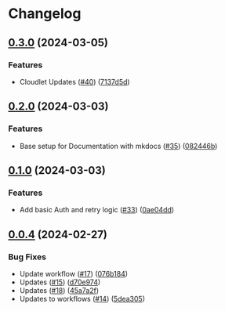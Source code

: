 # Changelog

## [0.3.0](https://github.com/RemoteRabbit/akapy/compare/v0.2.0...v0.3.0) (2024-03-05)


### Features

* Cloudlet Updates ([#40](https://github.com/RemoteRabbit/akapy/issues/40)) ([7137d5d](https://github.com/RemoteRabbit/akapy/commit/7137d5df310c0012d153f7d3a71eecd6b51e9025))

## [0.2.0](https://github.com/RemoteRabbit/akapy/compare/v0.1.0...v0.2.0) (2024-03-03)


### Features

* Base setup for Documentation with mkdocs ([#35](https://github.com/RemoteRabbit/akapy/issues/35)) ([082446b](https://github.com/RemoteRabbit/akapy/commit/082446b483582626869480766786f7e7889a4c29))

## [0.1.0](https://github.com/RemoteRabbit/akapy/compare/v0.0.4...v0.1.0) (2024-03-03)


### Features

* Add basic Auth and retry logic ([#33](https://github.com/RemoteRabbit/akapy/issues/33)) ([0ae04dd](https://github.com/RemoteRabbit/akapy/commit/0ae04ddcc55561b42740b9b967ecda31993a5de6))

## [0.0.4](https://github.com/RemoteRabbit/akapy/compare/0.0.3...v0.0.4) (2024-02-27)


### Bug Fixes

* Update workflow ([#17](https://github.com/RemoteRabbit/akapy/issues/17)) ([076b184](https://github.com/RemoteRabbit/akapy/commit/076b1844429a92790745bcb9ffb668137286d52a))
* Updates ([#15](https://github.com/RemoteRabbit/akapy/issues/15)) ([d70e974](https://github.com/RemoteRabbit/akapy/commit/d70e974c6a10780dc6a434e54bfdd818b357ae58))
* Updates ([#18](https://github.com/RemoteRabbit/akapy/issues/18)) ([45a7a2f](https://github.com/RemoteRabbit/akapy/commit/45a7a2f53cff091389b711ec3fbd56af21327dc6))
* Updates to workflows ([#14](https://github.com/RemoteRabbit/akapy/issues/14)) ([5dea305](https://github.com/RemoteRabbit/akapy/commit/5dea3053e53d6470690f56c55b63734f4171f01e))
